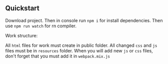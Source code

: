 ## Quickstart

Download project. Then in console run `npm i` for install dependencies. Then use `npm run watch` for rn compiler.

Work structure:

All `html` files for work must create in public folder.
All changed `css` and `js` files must be in `resources` folder. When you will add new `js` or `css` files, don't forget that you must add it in `webpack.mix.js`